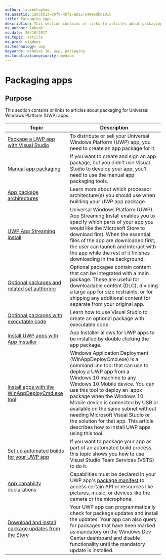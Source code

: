 ```yaml
---
author: laurenhughes
ms.assetid: 1abcbb13-80f0-4bf1-a812-649ee8bd1915
title: Packaging apps
description: This section contains or links to articles about packaging for Universal Windows Platform (UWP) apps.
ms.author: lahugh
ms.date: 10/10/2017
ms.topic: article
ms.prod: windows
ms.technology: uwp
keywords: windows 10, uwp, packaging
ms.localizationpriority: medium
---
```

# Packaging apps


## Purpose

This section contains or links to articles about packaging for Universal Windows Platform (UWP) apps.

| Topic | Description |
|-------|-------------|
| [Package a UWP app with Visual Studio](packaging-uwp-apps.md) | To distribute or sell your Universal Windows Platform (UWP) app, you need to create an app package for it. |
| [Manual app packaging](manual-packaging-root.md) | If you want to create and sign an app package, but you didn't use Visual Studio to develop your app, you'll need to use the manual app packaging tools. |
| [App package architectures](device-architecture.md) | Learn more about which processor architecture(s) you should use when building your UWP app package. |
| [UWP App Streaming Install](streaming-install.md) | Universal Windows Platform (UWP) App Streaming Install enables you to specify which parts of your app you would like the Microsoft Store to download first. When the essential files of the app are downloaded first, the user can launch and interact with the app while the rest of it finishes downloading in the background. |
| [Optional packages and related set authoring](optional-packages.md) | Optional packages contain content that can be integrated with a main package. These are useful for downloadable content (DLC), dividing a large app for size restraints, or for shipping any additional content for separate from your original app. |
| [Optional packages with executable code](optional-packages-with-executable-code.md) | Learn how to use Visual Studio to create an optional package with executable code. |
| [Install UWP apps with App Installer](appinstaller-root.md) | App Installer allows for UWP apps to be installed by double clicking the app package. |
| [Install apps with the WinAppDeployCmd.exe tool](install-universal-windows-apps-with-the-winappdeploycmd-tool.md) | Windows Application Deployment (WinAppDeployCmd.exe) is a command line tool that can use to deploy a UWP app from a Windows 10 machine to any Windows 10 Mobile device. You can use this tool to deploy an .appx package when the Windows 10 Mobile device is connected by USB or available on the same subnet without needing Microsoft Visual Studio or the solution for that app. This article describes how to install UWP apps using this tool. |
| [Set up automated builds for your UWP app](auto-build-package-uwp-apps.md) | If you want to package your app as part of an automated build process, this topic shows you how to use Visual Studio Team Services (VSTS) to do it. |
| [App capability declarations](app-capability-declarations.md) | Capabilities must be declared in your UWP app's [package manifest](https://msdn.microsoft.com/library/windows/apps/BR211474) to access certain API or resources like pictures, music, or devices like the camera or the microphone. |
| [Download and install package updates from the Store](self-install-package-updates.md) | Your UWP app can programmatically check for package updates and install the updates. Your app can also query for packages that have been marked as mandatory on the Windows Dev Center dashboard and disable functionality until the mandatory update is installed.  |
